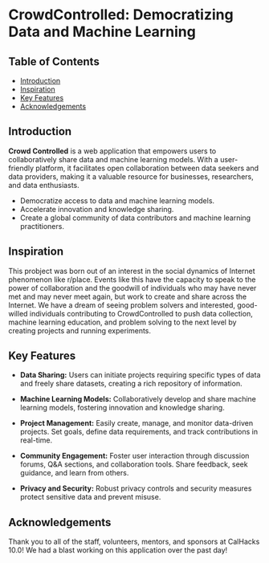 # CrowdControlled: Democratizing Data and Machine Learning

## Table of Contents
- [Introduction](#introduction)
- [Inspiration](#inspiration)
- [Key Features](#key-features)
- [Acknowledgements](#acknowledgements)

## <a name="introduction"></a>Introduction

**Crowd Controlled** is a web application that empowers users to collaboratively share data and machine learning models. With a user-friendly platform, it facilitates open collaboration between data seekers and data providers, making it a valuable resource for businesses, researchers, and data enthusiasts.

- Democratize access to data and machine learning models.
- Accelerate innovation and knowledge sharing.
- Create a global community of data contributors and machine learning practitioners.

## <a name="inspiration"></a>Inspiration
This probject was born out of an interest in the social dynamics of Internet phenomenon like r/place. Events like this have the capacity to speak to the power of collaboration and the goodwill of individuals who may have never met and may never meet again, but work to create and share across the Internet. We have a dream of seeing problem solvers and interested, good-willed individuals contributing to CrowdControlled to push data collection, machine learning education, and problem solving to the next level by creating projects and running experiments. 

## <a name="key-features"></a>Key Features

- **Data Sharing:** Users can initiate projects requiring specific types of data and freely share datasets, creating a rich repository of information.

- **Machine Learning Models:** Collaboratively develop and share machine learning models, fostering innovation and knowledge sharing.

- **Project Management:** Easily create, manage, and monitor data-driven projects. Set goals, define data requirements, and track contributions in real-time.

- **Community Engagement:** Foster user interaction through discussion forums, Q&A sections, and collaboration tools. Share feedback, seek guidance, and learn from others.

- **Privacy and Security:** Robust privacy controls and security measures protect sensitive data and prevent misuse.

## <a name="acknowledgements"></a>Acknowledgements
Thank you to all of the staff, volunteers, mentors, and sponsors at CalHacks 10.0! We had a blast working on this application over the past day! 
